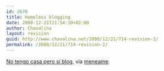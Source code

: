 ```yaml
---
id: 2676
title: Homeless blogging
date: 2008-12-21T21:54:10+02:00
author: Chavalina
layout: revision
guid: http://www.chavalina.net/2008/12/21/714-revision-2/
permalink: /2008/12/21/714-revision-2/
---
```

<a href="http://tecniart.net/2006/06/30/no-tengo-casa-pero-si-blog/" target="_blank">No tengo casa pero s&iacute; blog</a>, v&iacute;a <a href="http://meneame.net/" target="_blank">meneame</a>.